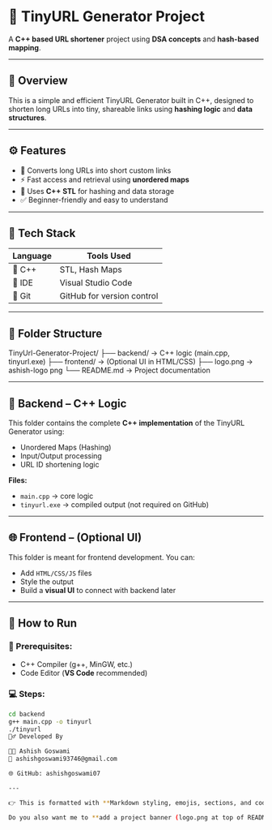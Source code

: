 # 🔗 TinyURL Generator Project

A **C++ based URL shortener** project using **DSA concepts** and **hash-based mapping**.

---

## 🧠 Overview
This is a simple and efficient TinyURL Generator built in C++, designed to shorten long URLs into tiny, shareable links using **hashing logic** and **data structures**.

---

## ⚙️ Features
- 🔗 Converts long URLs into short custom links  
- ⚡ Fast access and retrieval using **unordered maps**  
- 🧠 Uses **C++ STL** for hashing and data storage  
- ✅ Beginner-friendly and easy to understand  

---

## 🧪 Tech Stack

| Language | Tools Used |
|----------|------------|
| 🧾 C++   | STL, Hash Maps |
| 🧰 IDE   | Visual Studio Code |
| 🔧 Git   | GitHub for version control |

---

## 📂 Folder Structure
TinyUrl-Generator-Project/
├── backend/ → C++ logic (main.cpp, tinyurl.exe)
├── frontend/ → (Optional UI in HTML/CSS)
├── logo.png → ashish-logo png
└── README.md → Project documentation

---

## 🧰 Backend – C++ Logic
This folder contains the complete **C++ implementation** of the TinyURL Generator using:
- Unordered Maps (Hashing)  
- Input/Output processing  
- URL ID shortening logic  

**Files:**
- `main.cpp` → core logic  
- `tinyurl.exe` → compiled output (not required on GitHub)  

---

## 🌐 Frontend – (Optional UI)
This folder is meant for frontend development. You can:  
- Add `HTML/CSS/JS` files  
- Style the output  
- Build a **visual UI** to connect with backend later  

---

## 🚀 How to Run

### 🔧 Prerequisites:
- C++ Compiler (g++, MinGW, etc.)  
- Code Editor (**VS Code** recommended)  

### 💻 Steps:
```bash
cd backend
g++ main.cpp -o tinyurl
./tinyurl
🙋‍♂️ Developed By

👨‍💻 Ashish Goswami
📧 ashishgoswami93746@gmail.com

🌐 GitHub: ashishgoswami07

---

👉 This is formatted with **Markdown styling, emojis, sections, and code blocks** so it looks professional on GitHub.  

Do you also want me to **add a project banner (logo.png at top of README)** so it looks like a portfolio project?

